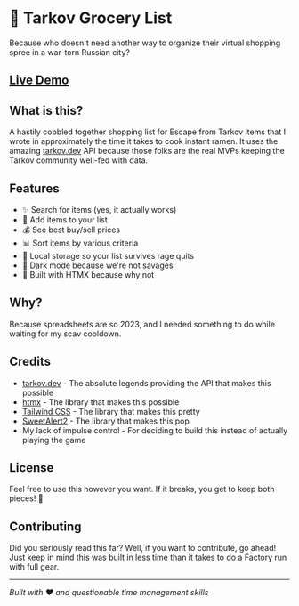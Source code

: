 # 🛒 Tarkov Grocery List

Because who doesn't need another way to organize their virtual shopping spree in a war-torn Russian city?

## [Live Demo](https://aesisify.github.io/tarkov-grocery-list/)

## What is this?

A hastily cobbled together shopping list for Escape from Tarkov items that I wrote in approximately the time it takes to cook instant ramen. It uses the amazing [tarkov.dev](https://tarkov.dev) API because those folks are the real MVPs keeping the Tarkov community well-fed with data.

## Features

- ✨ Search for items (yes, it actually works)
- 📃 Add items to your list
- 💰 See best buy/sell prices
- 📊 Sort items by various criteria
- 💾 Local storage so your list survives rage quits
- 🎨 Dark mode because we're not savages
- 🚀 Built with HTMX because why not

## Why?

Because spreadsheets are so 2023, and I needed something to do while waiting for my scav cooldown.

## Credits

- [tarkov.dev](https://tarkov.dev) - The absolute legends providing the API that makes this possible
- [htmx](https://htmx.org) - The library that makes this possible
- [Tailwind CSS](https://tailwindcss.com) - The library that makes this pretty
- [SweetAlert2](https://sweetalert2.github.io) - The library that makes this pop
- My lack of impulse control - For deciding to build this instead of actually playing the game

## License

Feel free to use this however you want. If it breaks, you get to keep both pieces! 🎉

## Contributing

Did you seriously read this far? Well, if you want to contribute, go ahead! Just keep in mind this was built in less time than it takes to do a Factory run with full gear.

---

*Built with ❤️ and questionable time management skills* 